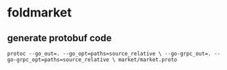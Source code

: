 # foldmarket

## generate protobuf code
`protoc --go_out=. --go_opt=paths=source_relative \
    --go-grpc_out=. --go-grpc_opt=paths=source_relative \
    market/market.proto`